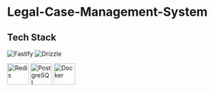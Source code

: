 ﻿# Legal-Case-Management-System

## Tech Stack

<p align="left">
  <img src="https://img.shields.io/badge/Fastify-000000?style=for-the-badge&logo=fastify&logoColor=white" alt="Fastify" />
  <img src="https://img.shields.io/badge/Drizzle-C5F74F?style=for-the-badge&logo=drizzle&logoColor=black" alt="Drizzle" />

 <img src="https://skillicons.dev/icons?i=redis" 
  alt="Redis" height="50" />
 <img src="https://skillicons.dev/icons?i=postgres" 
  alt="PostgreSQL" height="50" />
  <img src="https://skillicons.dev/icons?i=docker" 
  alt="Docker" height="50" />
</p>
